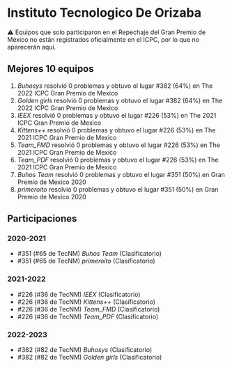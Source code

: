 # Instituto Tecnologico De Orizaba

:warning: Equipos que solo participaron en el Repechaje del Gran Premio de México no están registrados oficialmente en el ICPC, por lo que no aparecerán aquí.

## Mejores 10 equipos

1. _Buhosys_ resolvió 0 problemas y obtuvo el lugar #382 (64%) en The 2022 ICPC Gran Premio de Mexico
1. _Golden girls_ resolvió 0 problemas y obtuvo el lugar #382 (64%) en The 2022 ICPC Gran Premio de Mexico
1. _IEEX_ resolvió 0 problemas y obtuvo el lugar #226 (53%) en The 2021 ICPC Gran Premio de Mexico
1. _Kittens++_ resolvió 0 problemas y obtuvo el lugar #226 (53%) en The 2021 ICPC Gran Premio de Mexico
1. _Team_FMD_ resolvió 0 problemas y obtuvo el lugar #226 (53%) en The 2021 ICPC Gran Premio de Mexico
1. _Team_PDF_ resolvió 0 problemas y obtuvo el lugar #226 (53%) en The 2021 ICPC Gran Premio de Mexico
1. _Buhos Team_ resolvió 0 problemas y obtuvo el lugar #351 (50%) en Gran Premio de Mexico 2020
1. _primeroito_ resolvió 0 problemas y obtuvo el lugar #351 (50%) en Gran Premio de Mexico 2020

## Participaciones

### 2020-2021

- #351 (#65 de TecNM) _Buhos Team_ (Clasificatorio)
- #351 (#65 de TecNM) _primeroito_ (Clasificatorio)

### 2021-2022

- #226 (#36 de TecNM) _IEEX_ (Clasificatorio)
- #226 (#36 de TecNM) _Kittens++_ (Clasificatorio)
- #226 (#36 de TecNM) _Team_FMD_ (Clasificatorio)
- #226 (#36 de TecNM) _Team_PDF_ (Clasificatorio)

### 2022-2023

- #382 (#82 de TecNM) _Buhosys_ (Clasificatorio)
- #382 (#82 de TecNM) _Golden girls_ (Clasificatorio)



